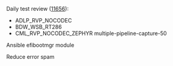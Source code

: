 Daily test review ([11656](https://sof-ci.sh.intel.com/#/result/planresultdetail/11656)):

* ADLP_RVP_NOCODEC 
* BDW_WSB_RT286
* CML_RVP_NOCODEC_ZEPHYR multiple-pipeline-capture-50

Ansible efibootmgr module

Reduce error spam
